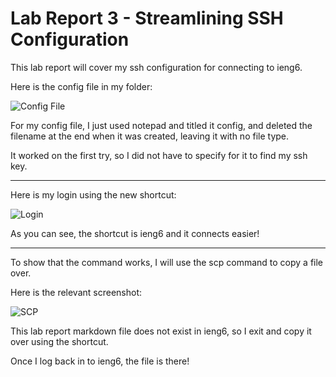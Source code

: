 # **Lab Report 3 - Streamlining SSH Configuration**

This lab report will cover my ssh configuration for connecting to ieng6.

Here is the config file in my folder:

![Config File](https://i.gyazo.com/6f5e828c01285f62623b4266155a0f58.png)

For my config file, I just used notepad and titled it config, and deleted the filename at the end when it was created, leaving it with no file type.

It worked on the first try, so I did not have to specify for it to find my ssh key.

---

Here is my login using the new shortcut:

![Login](https://i.gyazo.com/2e7dce58e109813a17636ceb14c50dff.png)

As you can see, the shortcut is ieng6 and it connects easier!

---

To show that the command works, I will use the scp command to copy a file over.

Here is the relevant screenshot:

![SCP](https://i.gyazo.com/253c6894dc199e2af5b38b49ebda04b7.png)

This lab report markdown file does not exist in ieng6, so I exit and copy it over using the shortcut.

Once I log back in to ieng6, the file is there!
